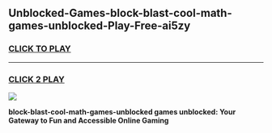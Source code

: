 
## Unblocked-Games-block-blast-cool-math-games-unblocked-Play-Free-ai5zy
<h3>
<a href="https://premium76.site?title=block-blast-cool-math-games-unblocked&ref=21A">CLICK TO PLAY</a></h3>
<hr>

<h3>
<a href="https://premium76.site?title=block-blast-cool-math-games-unblocked&ref=21A">CLICK 2 PLAY</a>
  
</h3>

<a href="https://premium76.site?title=block-blast-cool-math-games-unblocked&ref=21A"><img src="https://clearcache.store/games.png"></a>


**block-blast-cool-math-games-unblocked games unblocked: Your Gateway to Fun and Accessible Online Gaming**
